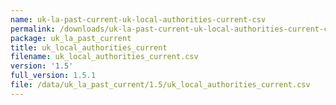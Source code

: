 ```yaml
---
name: uk-la-past-current-uk-local-authorities-current-csv
permalink: /downloads/uk-la-past-current-uk-local-authorities-current-csv/1_5
package: uk_la_past_current
title: uk_local_authorities_current
filename: uk_local_authorities_current.csv
version: '1.5'
full_version: 1.5.1
file: /data/uk_la_past_current/1.5/uk_local_authorities_current.csv
---
```

